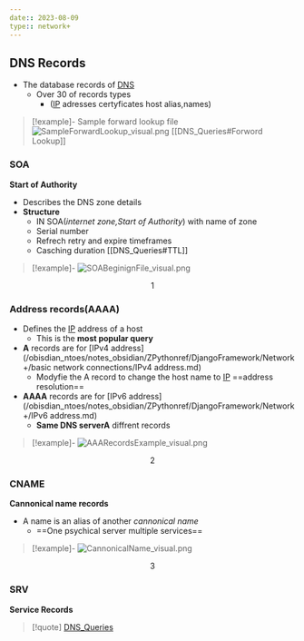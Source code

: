 ```yaml
---
date:: 2023-08-09
type:: network+
---
```

## DNS Records 
- The database records  of [DNS](/obisdian_ntoes/notes_obsidian/ZPythonref/DjangoFramework/Network+/Phisicall/DNS.md) 
	- Over 30 of records  types 
		- ([IP](/obisdian_ntoes/notes_obsidian/ZPythonref/DjangoFramework/Network+/Ref_OSI/IP.md) adresses certyficates host alias,names)


>[!example]- Sample  forward lookup file 
>![SampleForwardLookup_visual.png](/static/SampleForwardLookup_visual.png)
>[[DNS_Queries#Forword Lookup]]
### SOA 
**Start of Authority**
- Describes the DNS zone details
- **Structure**
	- IN SOA(*internet zone,Start of Authority*) with name of zone 
	- Serial number 
	- Refrech retry and expire timeframes
	- Casching duration [[DNS_Queries#TTL]]
 
>[!example]- 
>![SOABeginignFile_visual.png](/static/SOABeginignFile_visual.png)

$$1$$
### Address records(AAAA)

- Defines the [IP](/obisdian_ntoes/notes_obsidian/ZPythonref/DjangoFramework/Network+/Ref_OSI/IP.md) address of a host 
	- This is the **most popular query** 
- **A** records are  for [IPv4 address](/obisdian_ntoes/notes_obsidian/ZPythonref/DjangoFramework/Network+/basic network connections/IPv4 address.md)
	- Modyfie the A record to change the host name to [IP](/obisdian_ntoes/notes_obsidian/ZPythonref/DjangoFramework/Network+/Ref_OSI/IP.md) ==address  resolution==
- **AAAA** records are for [IPv6 address](/obisdian_ntoes/notes_obsidian/ZPythonref/DjangoFramework/Network+/IPv6 address.md) 
	- **Same DNS serverA** diffrent records 
>[!example]-
>![AAARecordsExample_visual.png](/static/AAARecordsExample_visual.png)

$$2$$
### CNAME 
**Cannonical name records**
- A name is an alias of another  *cannonical name*
	- ==One psychical server multiple services== 
 
>[!example]-
>![CannonicalName_visual.png](/static/CannonicalName_visual.png)

$$3$$
### SRV
**Service Records** 

>[!quote] [DNS_Queries](/DNS_Queries.md)